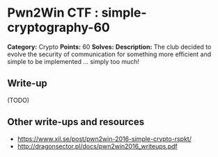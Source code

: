 # Pwn2Win CTF : simple-cryptography-60

**Category:** Crypto
**Points:** 60
**Solves:**
**Description:**
The club decided to evolve the security of communication for something more efficient and simple to be implemented … simply too much!

## Write-up

(TODO)

## Other write-ups and resources

* https://www.xil.se/post/pwn2win-2016-simple-crypto-rspkt/
* http://dragonsector.pl/docs/pwn2win2016_writeups.pdf

